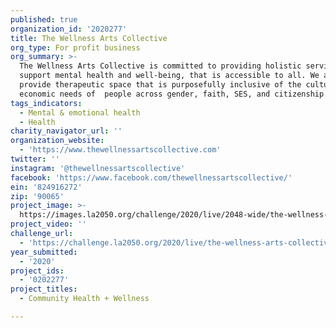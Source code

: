 ```yaml
---
published: true
organization_id: '2020277'
title: The Wellness Arts Collective
org_type: For profit business
org_summary: >-
  The Wellness Arts Collective is committed to providing holistic services that
  support mental health and well-being, that is accessible to all. We aim to
  provide therapeutic space that is purposefully inclusive of the cultural &
  economic needs of  people across gender, faith, SES, and citizenship.
tags_indicators:
  - Mental & emotional health
  - Health
charity_navigator_url: ''
organization_website:
  - 'https://www.thewellnessartscollective.com'
twitter: ''
instagram: '@thewellnessartscollective'
facebook: 'https://www.facebook.com/thewellnessartscollective/'
ein: '824916272'
zip: '90065'
project_image: >-
  https://images.la2050.org/challenge/2020/live/2048-wide/the-wellness-arts-collective.jpg
project_video: ''
challenge_url:
  - 'https://challenge.la2050.org/2020/live/the-wellness-arts-collective/'
year_submitted:
  - '2020'
project_ids:
  - '0202277'
project_titles:
  - Community Health + Wellness

---
```

